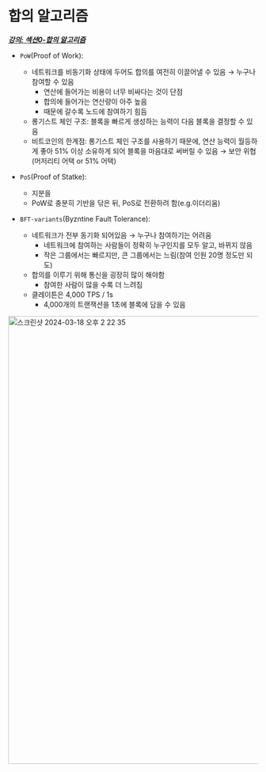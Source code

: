 # 합의 알고리즘

**_[강의: 섹션0-합의 알고리즘](https://www.inflearn.com/course/lecture?courseSlug=klaytn-%EC%8A%A4%EB%A7%88%ED%8A%B8%EA%B3%84%EC%95%BD%EA%B3%BC-%ED%83%88%EC%A4%91%EC%95%99%EC%95%B1&unitId=30495&tab=curriculum)_**

- `PoW`(Proof of Work):

  - 네트워크를 비동기화 상태에 두어도 합의를 여전히 이끌어낼 수 있음 → 누구나 참여할 수 있음
    - 연산에 들어가는 비용이 너무 비싸다는 것이 단점
    - 합의에 들어가는 연산량이 아주 높음
    - 때문에 갈수록 노드에 참여하기 힘듬
  - 롱기스트 체인 구조: 블록을 빠르게 생성하는 능력이 다음 블록을 결정할 수 있음
  - 비트코인의 한계점: 롱기스트 체인 구조를 사용하기 때문에, 연산 능력이 월등하게 좋아 51% 이상 소유하게 되어 블록을 마음대로 써버릴 수 있음 → 보안 위협(머저리티 어택 or 51% 어택)

- `PoS`(Proof of Statke):
  - 지분을
  - PoW로 충분히 기반을 닦은 뒤, PoS로 전환하려 함(e.g.이더리움)
- `BFT-variants`(Byzntine Fault Tolerance):
  - 네트워크가 전부 동기화 되어있음 → 누구나 참여하기는 어려움
    - 네트워크에 참여하는 사람들이 정확히 누구인지를 모두 알고, 바뀌지 않음
    - 작은 그룹에서는 빠르지만, 큰 그룹에서는 느림(참여 인원 20명 정도만 되도)
  - 합의를 이루기 위해 통신을 굉장히 많이 해야함
    - 참여한 사람이 많을 수록 더 느려짐
  - 클레이튼은 4,000 TPS / 1s
    - 4,000개의 트랜잭션을 1초에 블록에 담을 수 있음

<img width="905" alt="스크린샷 2024-03-18 오후 2 22 35" src="https://github.com/lbo728/BlockChainStudy/assets/72309817/33d2bbe5-6f4c-4b8a-bb19-a44792ca3a2d">
